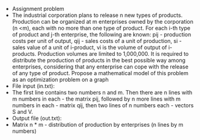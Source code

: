* Assignment problem
* The industrial corporation plans to release n new types of products. Production can be organized at m enterprises owned by the corporation (n <m), each with no more than one type of product. For each i-th type of product and j-th enterprise, the following are known:
  pij - production costs per unit of output,
   qij - sales costs of a unit of production,
   si - sales value of a unit of i-product,
   vi is the volume of output of i-products.
Production volumes are limited to 1,000,000.
   It is required to distribute the production of products in the best possible way among enterprises, considering that any enterprise can cope with the release of any type of product. Propose a mathematical model of this problem as an optimization problem on a graph
* File input (in.txt):
* The first line contains two numbers n and m. Then there are n lines with m numbers in each - the matrix pij, followed by n more lines with m numbers in each - matrix qij, then two lines of n numbers each - vectors S and V.
* Output file (out.txt):
* Matrix n * m - distribution of production by enterprises (n lines by m numbers)